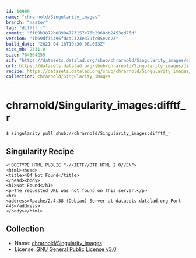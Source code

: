 ```yaml
---
id: 10989
name: "chrarnold/Singularity_images"
branch: "master"
tag: "difftf_r"
commit: "6f09b3872b08904773157e75b2968bb2453ed75d"
version: "1b69df34496fdcd2323e379fc05e2c23"
build_date: "2021-04-16T19:30:08.653Z"
size_mb: 2331.0
size: 784564255
sif: "https://datasets.datalad.org/shub/chrarnold/Singularity_images/difftf_r/2021-04-16-6f09b387-1b69df34/1b69df34496fdcd2323e379fc05e2c23.sif"
url: https://datasets.datalad.org/shub/chrarnold/Singularity_images/difftf_r/2021-04-16-6f09b387-1b69df34/
recipe: https://datasets.datalad.org/shub/chrarnold/Singularity_images/difftf_r/2021-04-16-6f09b387-1b69df34/Singularity
collection: chrarnold/Singularity_images
---
```


# chrarnold/Singularity_images:difftf_r

```bash
$ singularity pull shub://chrarnold/Singularity_images:difftf_r
```

## Singularity Recipe

```singularity
<!DOCTYPE HTML PUBLIC "-//IETF//DTD HTML 2.0//EN">
<html><head>
<title>404 Not Found</title>
</head><body>
<h1>Not Found</h1>
<p>The requested URL was not found on this server.</p>
<hr>
<address>Apache/2.4.38 (Debian) Server at datasets.datalad.org Port 443</address>
</body></html>
```

## Collection

 - Name: [chrarnold/Singularity_images](https://github.com/chrarnold/Singularity_images)
 - License: [GNU General Public License v3.0](https://api.github.com/licenses/gpl-3.0)

